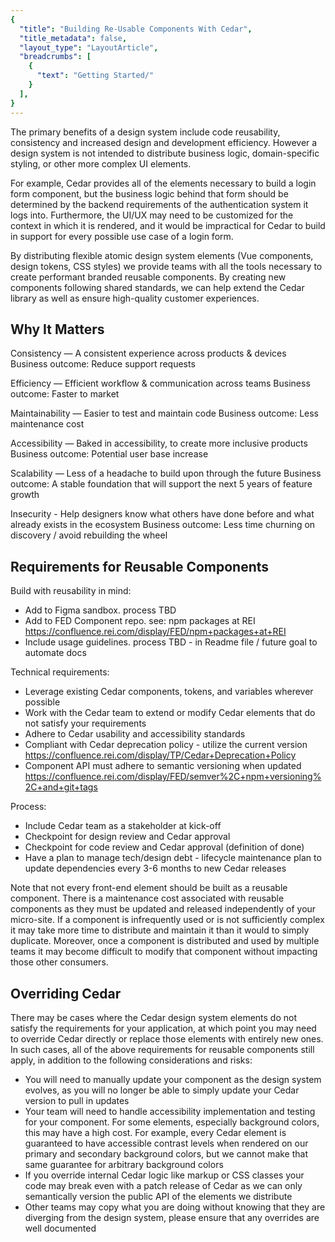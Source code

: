 ```yaml
---
{
  "title": "Building Re-Usable Components With Cedar",
  "title_metadata": false,
  "layout_type": "LayoutArticle",
  "breadcrumbs": [
    {
      "text": "Getting Started/"
    }
  ],
}
---
```


<cdr-doc-table-of-contents-shell parentSelector='h2' childSelector='h3'>

The primary benefits of a design system include code reusability, consistency and increased design and development efficiency. However a design system is not intended to distribute business logic, domain-specific styling, or other more complex UI elements.

For example, Cedar provides all of the elements necessary to build a login form component, but the business logic behind that form should be determined by the backend requirements of the authentication system it logs into. Furthermore, the UI/UX may need to be customized for the context in which it is rendered, and it would be impractical for Cedar to build in support for every possible use case of a login form.

By distributing flexible atomic design system elements (Vue components, design tokens, CSS styles) we provide teams with all the tools necessary to create performant branded reusable components. By creating new components following shared standards, we can help extend the Cedar library as well as ensure high-quality customer experiences.

## Why It Matters

Consistency — A consistent experience across products & devices
Business outcome: Reduce support requests

Efficiency — Efficient workflow & communication across teams
Business outcome: Faster to market

Maintainability — Easier to test and maintain code
Business outcome: Less maintenance cost

Accessibility — Baked in accessibility, to create more inclusive products
Business outcome: Potential user base increase

Scalability — Less of a headache to build upon through the future
Business outcome: A stable foundation that will support the next 5 years of feature growth

Insecurity - Help designers know what others have done before and what already exists in the ecosystem
Business outcome: Less time churning on discovery / avoid rebuilding the wheel

## Requirements for Reusable Components

Build with reusability in mind:
- Add to Figma sandbox. process TBD
- Add to FED Component repo. see: npm packages at REI https://confluence.rei.com/display/FED/npm+packages+at+REI
- Include usage guidelines. process TBD - in Readme file / future goal to automate docs

Technical requirements:
- Leverage existing Cedar components, tokens, and variables wherever possible
- Work with the Cedar team to extend or modify Cedar elements that do not satisfy your requirements
- Adhere to Cedar usability and accessibility standards
- Compliant with Cedar deprecation policy - utilize the current version https://confluence.rei.com/display/TP/Cedar+Deprecation+Policy
- Component API must adhere to semantic versioning when updated  https://confluence.rei.com/display/FED/semver%2C+npm+versioning%2C+and+git+tags

Process:
- Include Cedar team as a stakeholder at kick-off
- Checkpoint for design review and Cedar approval
- Checkpoint for code review and Cedar approval (definition of done)
- Have a plan to manage tech/design debt - lifecycle maintenance plan to update dependencies every 3-6 months to new Cedar releases

Note that not every front-end element should be built as a reusable component. There is a maintenance cost associated with reusable components as they must be updated and released independently of your micro-site. If a component is infrequently used or is not sufficiently complex it may take more time to distribute and maintain it than it would to simply duplicate. Moreover, once a component is distributed and used by multiple teams it may become difficult to modify that component without impacting those other consumers.

## Overriding Cedar

There may be cases where the Cedar design system elements do not satisfy the requirements for your application, at which point you may need to override Cedar directly or replace those elements with entirely new ones. In such cases, all of the above requirements for reusable components still apply, in addition to the following considerations and risks:

- You will need to manually update your component as the design system evolves, as you will no longer be able to simply update your Cedar version to pull in updates
- Your team will need to handle accessibility implementation and testing for your component. For some elements, especially background colors, this may have a high cost. For example, every Cedar element is guaranteed to have accessible contrast levels when rendered on our primary and secondary background colors, but we cannot make that same guarantee for arbitrary background colors
- If you override internal Cedar logic like markup or CSS classes your code may break even with a patch release of Cedar as we can only semantically version the public API of the elements we distribute
- Other teams may copy what you are doing without knowing that they are diverging from the design system, please ensure that any overrides are well documented

</cdr-doc-table-of-contents-shell>
